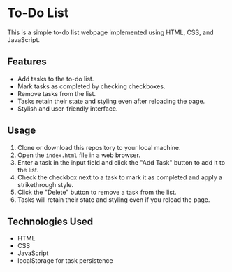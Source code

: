 # To-Do List

This is a simple to-do list webpage implemented using HTML, CSS, and JavaScript.

## Features

- Add tasks to the to-do list.
- Mark tasks as completed by checking checkboxes.
- Remove tasks from the list.
- Tasks retain their state and styling even after reloading the page.
- Stylish and user-friendly interface.

## Usage

1. Clone or download this repository to your local machine.
2. Open the `index.html` file in a web browser.
3. Enter a task in the input field and click the "Add Task" button to add it to the list.
4. Check the checkbox next to a task to mark it as completed and apply a strikethrough style.
5. Click the "Delete" button to remove a task from the list.
6. Tasks will retain their state and styling even if you reload the page.

## Technologies Used

- HTML
- CSS
- JavaScript
- localStorage for task persistence

